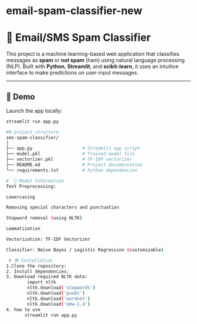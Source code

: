 # email-spam-classifier-new
# 📧 Email/SMS Spam Classifier

This project is a machine learning-based web application that classifies messages as **spam** or **not spam** (ham) using natural language processing (NLP). Built with **Python**, **Streamlit**, and **scikit-learn**, it uses an intuitive interface to make predictions on user-input messages.

---

## 🚀 Demo

Launch the app locally:
```bash
streamlit run app.py

## project structure
sms-spam-classifier/
│
├── app.py                   # Streamlit app script
├── model.pkl                # Trained model file
├── vectorizer.pkl           # TF-IDF vectorizer
├── README.md                # Project documentation
└── requirements.txt         # Python dependencies

#  🧠 Model Information
Text Preprocessing:

Lowercasing

Removing special characters and punctuation

Stopword removal (using NLTK)

Lemmatization

Vectorization: TF-IDF Vectorizer

Classifier: Naive Bayes / Logistic Regression (customizable)

 # 🛠️ Installation
1.Clone the repository:
2. Install dependencies:
3. Download required NLTK data:
        import nltk
        nltk.download('stopwords')
        nltk.download('punkt')
        nltk.download('wordnet')
        nltk.download('omw-1.4')
4. how to use 
       streamlit run app.py
